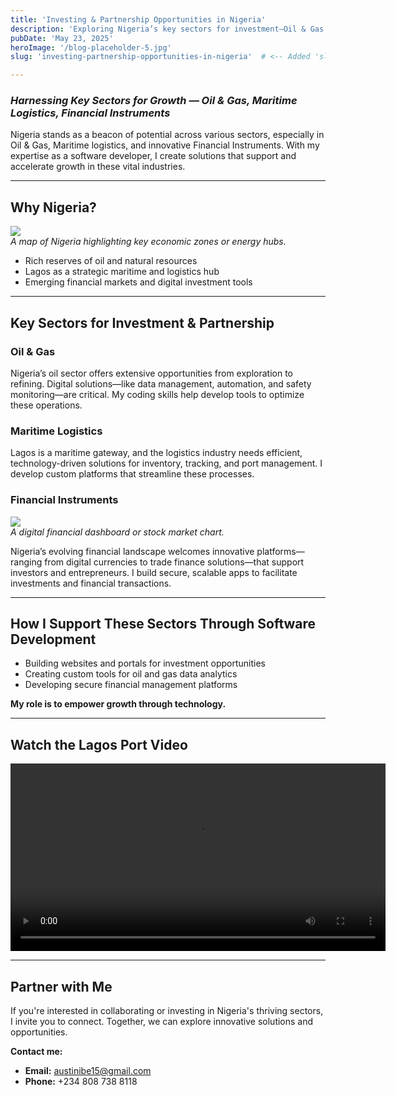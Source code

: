 ```yaml
---
title: 'Investing & Partnership Opportunities in Nigeria'
description: 'Exploring Nigeria’s key sectors for investment—Oil & Gas, Maritime Logistics, Financial Instruments—and how technology and software development can power growth.'
pubDate: 'May 23, 2025'
heroImage: '/blog-placeholder-5.jpg'
slug: 'investing-partnership-opportunities-in-nigeria'  # <-- Added 'slug' for dynamic route matching

---
```




### *Harnessing Key Sectors for Growth — Oil & Gas, Maritime Logistics, Financial Instruments*

Nigeria stands as a beacon of potential across various sectors, especially in Oil & Gas, Maritime logistics, and innovative Financial Instruments. With my expertise as a software developer, I create solutions that support and accelerate growth in these vital industries.

---

## Why Nigeria?

![](/images/ng-01.jpg)  
*A map of Nigeria highlighting key economic zones or energy hubs.*

- Rich reserves of oil and natural resources  
- Lagos as a strategic maritime and logistics hub  
- Emerging financial markets and digital investment tools

---

## Key Sectors for Investment & Partnership

### **Oil & Gas**



Nigeria’s oil sector offers extensive opportunities from exploration to refining. Digital solutions—like data management, automation, and safety monitoring—are critical. My coding skills help develop tools to optimize these operations.

### **Maritime Logistics**



Lagos is a maritime gateway, and the logistics industry needs efficient, technology-driven solutions for inventory, tracking, and port management. I develop custom platforms that streamline these processes.

### **Financial Instruments**

![](/images/financial.jpg)  
*A digital financial dashboard or stock market chart.*

Nigeria’s evolving financial landscape welcomes innovative platforms—ranging from digital currencies to trade finance solutions—that support investors and entrepreneurs. I build secure, scalable apps to facilitate investments and financial transactions.

---

## How I Support These Sectors Through Software Development

- Building websites and portals for investment opportunities  
- Creating custom tools for oil and gas data analytics  
- Developing secure financial management platforms

**My role is to empower growth through technology.**

---

## Watch the Lagos Port Video

<video controls width="600">
  <source src="/videos/Lagos port.mp4" type="video/mp4" />
  Your browser does not support the video tag.
</video>

---

## Partner with Me

If you're interested in collaborating or investing in Nigeria's thriving sectors, I invite you to connect. Together, we can explore innovative solutions and opportunities.

**Contact me:**  
- **Email:** austinibe15@gmail.com  
- **Phone:** +234 808 738 8118